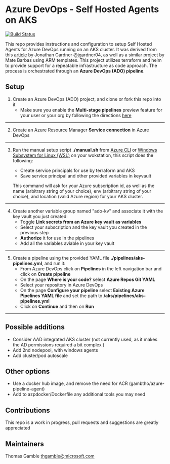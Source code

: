 # Azure DevOps - Self Hosted Agents on AKS

[![Build Status](https://dev.azure.com/thomasgamble2/ado-agent/_apis/build/status/ado-agent?branchName=master)](https://dev.azure.com/thomasgamble2/ado-agent/_build/latest?definitionId=7&branchName=master)

This repo provides instructions and configuration to setup Self Hosted Agents for Azure DevOps running on an AKS cluster.  It was derived from this [article](https://medium.com/beyondthecorneroffice/host-azure-devops-build-containers-on-aks-beb7239026b2) by Jonathan Gardner @jgardner04, as well as a similar project by Mate Barbas using ARM templates.   This project utilizes terraform and helm to provide support for a repeatable infrastructure as code approach.  The process is orchestrated through an **Azure DevOps (ADO) pipeline**. 

## Setup

1. Create an Azure DevOps (ADO) project, and clone or fork this repo into it
    - Make sure you enable the **Multi-stage pipelines** preview feature for your user or your org  by following the directions [here](https://docs.microsoft.com/en-us/azure/devops/project/navigation/preview-features?view=azure-devops) 
---
2. Create an Azure Resource Manager **Service connection** in Azure DevOps
---
3. Run the manual setup script **./manual.sh** from [Azure CLI](https://docs.microsoft.com/en-us/azure/cloud-shell/quickstart) or [Windows Subsystem for Linux (WSL)](https://docs.microsoft.com/en-us/windows/wsl/install-win10) on your wokstation, this script does the following:
    - Create service principals for use by terraform and AKS
    - Save service principal and other provided variables in keyvault
    
   This command will ask for your Azure subscription id, as well as the name (arbitrary string of your choice), env (arbitrary string of your choice), and location (valid Azure region) for your AKS cluster.
---
4. Create another variable group named "ado-kv" and associate it with the key vault you just created:
   - Toggle **Link secrets from an Azure key vault as variables**
   - Select your subscription and the key vault you created in the previous step
   - **Authorize** it for use in the pipelines
   - Add all the variables aviable in your key vault
---
5. Create a pipeline using the provided YAML file **./pipelines/aks-pipelines.yml**, and run it:
    - From Azure DevOps click on **Pipelines** in the left navigation bar and click on **Create pipeline**
    - On the page **Where is your code?** select **Azure Repos Git YAML**
    - Select your repository in Azure DevOps
    - On the page **Configure your pipeline** select **Existing Azure Pipelines YAML file** and set the path to **/aks/pipelines/aks-pipelines.yml** 
    - Click on **Continue** and then on **Run**
---

## Possible additions

- Consider AAD integrated AKS cluster (not currently used, as it makes the AD permissions required a bit complex )
- Add 2nd nodepool, with windows agents
- Add cluster/pod autoscale

## Other options

- Use a docker hub image, and remove the need for ACR (gambtho/azure-pipeline-agent)
- Add to azpdocker/Dockerfile any additional tools you may need

## Contributions

This repo is a work in progress, pull requests and suggestions are greatly appreciated

## Maintainers

Thomas Gamble thgamble@microsoft.com


